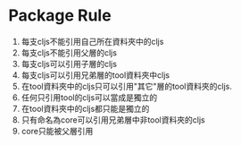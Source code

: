 # Package Rule

1. 每支cljs不能引用自己所在資料夾中的cljs
1. 每支cljs不能引用父層的cljs
1. 每支cljs可以引用子層的cljs
1. 每支cljs可以引用兄弟層的tool資料夾中cljs
1. 在tool資料夾中的cljs只可以引用"其它"層的tool資料夾的cljs.
1. 任何只引用tool的cljs可以當成是獨立的
1. 在tool資料夾中的cljs都只能是獨立的
1. 只有命名為core可以引用兄弟層中非tool資料夾的cljs
1. core只能被父層引用
